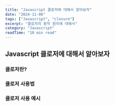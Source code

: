 ```yaml
---
title: "Javascript 클로저에 대해서 알아보자"
date: "2024-11-06"
tags: ["Javascript", "closure"]
excerpt: "클로저의 동작 원리에 대해서"
category: "Javascript"
readTime: "10 min read"
---
```


## Javascript 클로저에 대해서 알아보자

### 클로저란?

### 클로저 사용법

### 클로저 사용 예시
